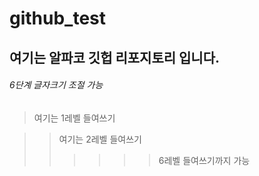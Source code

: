 # github_test




## 여기는 알파코 깃헙 리포지토리 입니다.

###### 6단계 글자크기 조절 가능

> 여기는 1레벨 들여쓰기

>> 여기는 2레벨 들여쓰기
>>>>>> 6레벨 들여쓰기까지 가능

